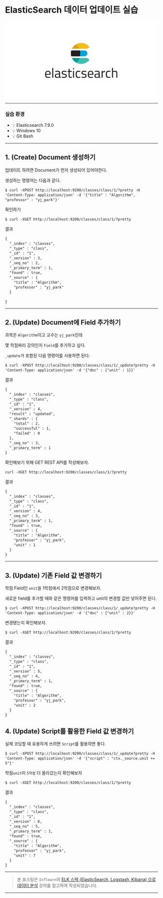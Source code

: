 # ElasticSearch 데이터 업데이트 실습

![img](../.vuepress/public/images/img-es/1.elasticsearchLogo.png)  

---

### 실습 환경

- 💡 Elasticsearch 7.9.0
- 💡 Windows 10
- 💡 Git Bash

---

## 1. (Create) Document 생성하기

업데이트 하려면 Document가 먼저 생성되어 있어야한다.

생성하는 명령어는 다음과 같다.

```shell script
$ curl -XPOST http://localhost:9200/classes/class/1/?pretty -H 'Content-Type: application/json' -d '{"title" : "Algorithm", "professor" : "yj_park"}'
```

확인하기

```shell script
$ curl -XGET http://localhost:9200/classes/class/1/?pretty
```

결과

```shell script
{
  "_index" : "classes",
  "_type" : "class",
  "_id" : "1",
  "_version" : 3,
  "_seq_no" : 2,
  "_primary_term" : 1,
  "found" : true,
  "_source" : {
    "title" : "Algorithm",
    "professor" : "yj_park"
  }

}
```

---

## 2. (Update) Document에 Field 추가하기

과목은 `Algorithm`이고 교수는 `yj_park`인데

몇 학점짜리 강의인지 `Field`를 추가하고 싶다.

`_update`가 포함된 다음 명령어를 사용하면 된다.

```shell script
$ curl -XPOST http://localhost:9200/classes/class/1/_update?pretty -H 'Content-Type: application/json' -d '{"doc" : {"unit" : 1}}'
```

결과

```shell script
{
  "_index" : "classes",
  "_type" : "class",
  "_id" : "1",
  "_version" : 4,
  "result" : "updated",
  "_shards" : {
    "total" : 2,
    "successful" : 1,
    "failed" : 0
  },
  "_seq_no" : 3,
  "_primary_term" : 1
}
```

확인해보기 위해 GET REST API를 작성해보자.

```shell script
curl -XGET http://localhost:9200/classes/class/1/?pretty
```

결과

```shell script
{
  "_index" : "classes",
  "_type" : "class",
  "_id" : "1",
  "_version" : 4,
  "_seq_no" : 3,
  "_primary_term" : 1,
  "found" : true,
  "_source" : {
    "title" : "Algorithm",
    "professor" : "yj_park",
    "unit" : 1
  }
}
```

---

## 3. (Update) 기존 Field 값 변경하기

학점 Field인 `unit`을 1학점에서 2학점으로 변경해보자.

새로운 field를 추가할 때와 같은 명령어를 입력하고 unit의 변경할 값만 넣어주면 된다.

```shell script
$ curl -XPOST http://localhost:9200/classes/class/1/_update?pretty -H 'Content-Type: application/json' -d '{"doc" : {"unit" : 2}}'
```

변경됐는지 확인해보자.

```shell script
$ curl -XGET http://localhost:9200/classes/class/1/?pretty
```

결과

```shell script
{
  "_index" : "classes",
  "_type" : "class",
  "_id" : "1",
  "_version" : 5,
  "_seq_no" : 4,
  "_primary_term" : 1,
  "found" : true,
  "_source" : {
    "title" : "Algorithm",
    "professor" : "yj_park",
    "unit" : 2
  }
}

```

## 4. (Update) Script를 활용한 Field 값 변경하기

실제 코딩할 때 유용하게 쓰려면 `Script`를 활용하면 좋다.

```shell script
$ curl -XPOST http://localhost:9200/classes/class/1/_update?pretty -H 'Content-Type: application/json' -d '{"script" : "ctx._source.unit += 5"}'
```

학점`unit`이 `5학점` 더 올라갔는지 확인해보자

```shell script
$ curl -XGET http://localhost:9200/classes/class/1/?pretty
```

결과

```shell script
{
  "_index" : "classes",
  "_type" : "class",
  "_id" : "1",
  "_version" : 6,
  "_seq_no" : 5,
  "_primary_term" : 1,
  "found" : true,
  "_source" : {
    "title" : "Algorithm",
    "professor" : "yj_park",
    "unit" : 7
  }
}
```

---

> 본 포스팅은 `Inflearn`의 [ELK 스택 (ElasticSearch, Logstash, Kibana) 으로 데이터 분석](https://www.inflearn.com/course/elk-%EC%8A%A4%ED%83%9D-%EB%8D%B0%EC%9D%B4%ED%84%B0-%EB%B6%84%EC%84%9D) 강의를 참고하여 작성되었습니다.

---
